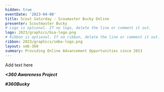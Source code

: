 ```yaml
---
hidden: true
eventDate: '2023-04-08'
title: Scout Saturday - Scoumaster Bucky Online
presenter: Scoutmaster Bucky
# Logo is optional. If no logo, delete the line or comment it out.
logo: 2023/graphics/bsa-logo.png
# Ribbon is optional. If no ribbon, delete the line or comment it out.
ribbon: 2023/graphics/smbo-logo.png
layout: smb-360
summary: Providing Online Advancement Opportunities since 2013
---
```


Add text here

***<span class="C(red)">&lt;3</span>60 Awareness Project***

***<span class="C(red)">#360Bucky</span>***


